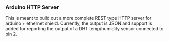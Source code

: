 ### Arduino HTTP Server ###

This is meant to build out a more complete REST type HTTP server for arduino + ethernet shield. Currently, the output is JSON and support is added for reporting the output of a DHT temp/humidity sensor connected to pin 2.

